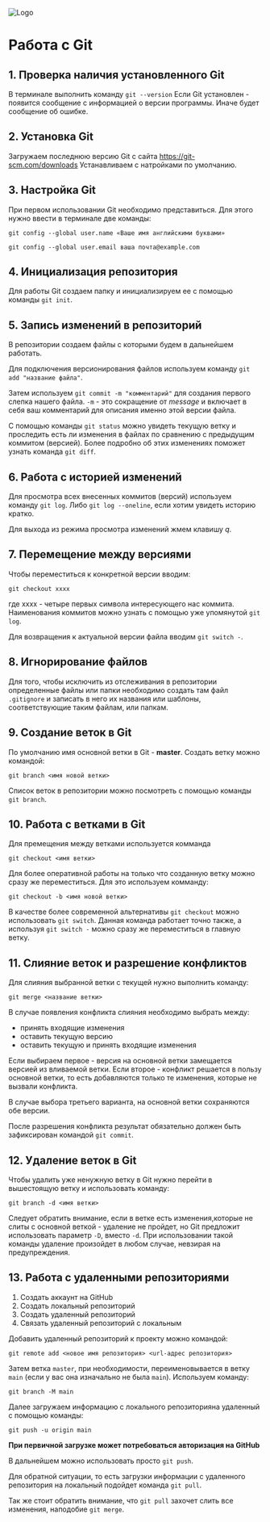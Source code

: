 ![Logo](gitLogo.jpeg)

# Работа с Git 

## 1. Проверка наличия установленного Git 
В терминале выполнить команду `git --version`
Если Git установлен - появится сообщение с информацией о версии программы. Иначе будет сообщение об ошибке. 

## 2. Установка Git 
Загружаем последнюю версию Git с сайта https://git-scm.com/downloads
Устанавливаем с натройками по умолчанию.

## 3. Настройка Git 
При первом использовании Git необходимо представиться. Для этого нужно ввести в терминале две команды: 
```
git config --global user.name «Ваше имя английскими буквами»

git config --global user.email ваша почта@example.com
```

## 4. Инициализация репозитория
Для работы Git создаем папку и инициализируем ее с помощью команды `git init`.
 
## 5. Запись изменений в репозиторий 
В репозитории создаем файлы с которыми будем в дальнейшем работать. 
 
Для подключения версионирования файлов используем команду `git add "название файла"`.

Затем используем `git commit -m "комментарий"` для создания первого слепка нашего файла. `-m` - это сокращение от *message* и включает в себя ваш комментарий для описания именно этой версии файла. 

С помощью команды `git status` можно увидеть текущую ветку и проследить есть ли изменения в файлах по сравнению с предыдущим коммитом (версией). Более подробно об этих изменениях поможет узнать команда `git diff`.  

## 6. Работа с историей изменений 
Для просмотра всех внесенных коммитов (версий) используем команду `git log`. Либо `git log --oneline`, если хотим увидеть историю кратко. 

Для выхода из режима просмотра изменений жмем клавишу *q*.

## 7. Перемещение между версиями 
Чтобы переместиться к конкретной версии вводим:
```
git checkout xxxx 
```
где хххх - четыре первых символа интересующего нас коммита. Наименования коммитов можно узнать с помощью уже упомянутой `git log`.

Для возвращения к актуальной версии файла вводим `git switch -`.

## 8. Игнорирование файлов 
Для того, чтобы исключить из отслеживания в репозитории определенные файлы или папки необходимо создать там файл `.gitignore` и записать в него их названия или шаблоны, соответствующие таким файлам, или папкам. 

## 9. Создание веток в Git 
По умолчанию имя основной ветки в Git - **master**.
Создать ветку можно командой:
```
git branch <имя новой ветки>
```
Список веток в репозитории можно посмотреть с помощью команды `git branch`.

## 10. Работа с ветками в Git
Для премещения между ветками используется комманда 
```
git checkout <имя ветки>
```
Для более оперативной работы на только что созданную ветку можно сразу же переместиться. Для это используем комманду:
```
git checkout -b <имя новой ветки>
```
В качестве более современной альтернативы `git checkout` можно использовать `git switch`. Данная команда работает точно также, а используя `git switch -` можно сразу же переместиться в главную ветку. 

## 11. Слияние веток и разрешение конфликтов
Для слияния выбранной ветки с текущей нужно выполнить команду: 
```
git merge <название ветки>
```
В случае появления конфликта слияния необходимо выбрать между: 
* принять входящие изменения
* оcтавить текущую версию 
* оставить текущую и принять входящие изменения

Если выбираем первое - версия на основной ветки замещается версией из вливаемой ветки. Если второе - конфликт решается в пользу основной ветки, то есть добавляются только те изменения, которые не вызвали конфликта. 

В случае выбора третьего варианта, на основной ветки сохраняются обе версии. 

После разрешения конфликта результат обязательно должен быть зафиксирован командой `git commit`.

## 12. Удаление веток в Git
Чтобы удалить уже ненужную ветку в Git нужно перейти в вышестоящую ветку и использовать команду:
```
git branch -d <имя ветки>
```
Следует обратить внимание, если в ветке есть изменения,которые не слиты с основной веткой - удаление не пройдет, но Git предложит использовать параметр `-D`, вместо `-d`. 
При использовании такой команды удаление произойдет в любом случае, невзирая на предупреждения. 

## 13. Работа с удаленными репозиториями 
1. Cоздать аккаунт на GitHub
2. Создать локальный репозиторий 
3. Создать удаленный репозиторий 
4. Связать удаленный репозиторий с локальным

Добавить удаленный репозиторий к проекту можно командой:
```
git remote add <новое имя репозитория> <url-адрес репозитория>
```
Затем ветка `master`, при необходимости, переименовывается в ветку `main` (если у вас она изначально не была `main`). Используем команду:
```
git branch -M main
```
Далее загружаем информацию с локального репозиторияна удаленный с помощью команды: 
```
git push -u origin main
```
**При первичной загрузке может потребоваться авторизация на GitHub**

В дальнейшем можно использовать просто `git push`.

Для обратной ситуации, то есть загрузки информации с удаленного репозитория на локальный подойдет команда `git pull`. 

Так же стоит обратить внимание, что `git pull` захочет слить все изменения, наподобие `git merge`. 